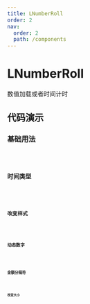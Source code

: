 ```yaml
---
title: LNumberRoll
order: 2
nav:
  order: 2
  path: /components
---
```


# LNumberRoll

数值加载或者时间计时

## 代码演示

### 基础用法

<code src="./demos/base.tsx"/>

### 时间类型

<code src="./demos/date.tsx"/>

### 改变样式

<code src="./demos/style.tsx"/>

### 动态数字

<code src="./demos/dynamic.tsx"/>

### 金额分隔符

<code src="./demos/decimal.tsx"/>

### 改变大小

<code src="./demos/size.tsx"/>

<API></API>
